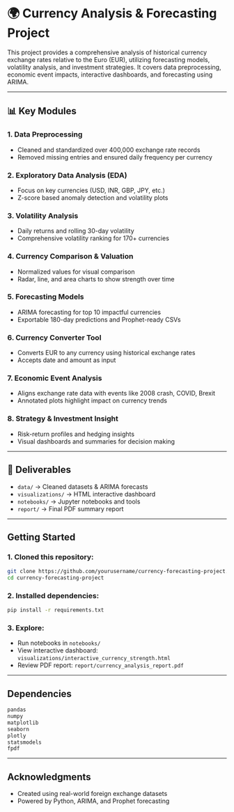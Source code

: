 # 🌍 Currency Analysis & Forecasting Project

This project provides a comprehensive analysis of historical currency exchange rates relative to the Euro (EUR), utilizing forecasting models, volatility analysis, and investment strategies. It covers data preprocessing, economic event impacts, interactive dashboards, and forecasting using ARIMA.

---

## 📊 Key Modules

### 1. Data Preprocessing
- Cleaned and standardized over 400,000 exchange rate records
- Removed missing entries and ensured daily frequency per currency

### 2. Exploratory Data Analysis (EDA)
- Focus on key currencies (USD, INR, GBP, JPY, etc.)
- Z-score based anomaly detection and volatility plots

### 3. Volatility Analysis
- Daily returns and rolling 30-day volatility
- Comprehensive volatility ranking for 170+ currencies

### 4. Currency Comparison & Valuation
- Normalized values for visual comparison
- Radar, line, and area charts to show strength over time

### 5. Forecasting Models
- ARIMA forecasting for top 10 impactful currencies
- Exportable 180-day predictions and Prophet-ready CSVs

### 6. Currency Converter Tool
- Converts EUR to any currency using historical exchange rates
- Accepts date and amount as input

### 7. Economic Event Analysis
- Aligns exchange rate data with events like 2008 crash, COVID, Brexit
- Annotated plots highlight impact on currency trends

### 8. Strategy & Investment Insight
- Risk-return profiles and hedging insights
- Visual dashboards and summaries for decision making

---

## 🧠 Deliverables

- `data/` → Cleaned datasets & ARIMA forecasts
- `visualizations/` → HTML interactive dashboard
- `notebooks/` → Jupyter notebooks and tools
- `report/` → Final PDF summary report

---

## Getting Started

### 1. Cloned this repository:
```bash
git clone https://github.com/yourusername/currency-forecasting-project.git
cd currency-forecasting-project
```

### 2. Installed dependencies:
```bash
pip install -r requirements.txt
```

### 3. Explore:
- Run notebooks in `notebooks/`
- View interactive dashboard: `visualizations/interactive_currency_strength.html`
- Review PDF report: `report/currency_analysis_report.pdf`

---

## Dependencies

```txt
pandas
numpy
matplotlib
seaborn
plotly
statsmodels
fpdf
```

---


## Acknowledgments

- Created using real-world foreign exchange datasets
- Powered by Python, ARIMA, and Prophet forecasting

